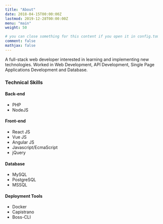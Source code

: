 ```yaml
---
title: "About"
date: 2018-04-15T00:00:00Z
lastmod: 2019-12-28T00:00:00Z
menu: "main"
weight: 50

# you can close something for this content if you open it in config.toml.
comment: false
mathjax: false
---
```


A full-stack web developer interested in learning and implementing new technologies. Worked in Web Development, API Development, Single Page Applications Development and Database.

### Technical Skills

#### Back-end

* PHP
* NodeJS

#### Front-end

* React JS
* Vue JS
* Angular JS
* Javascript/EcmaScript
* jQuery

#### Database

* MySQL
* PostgreSQL
* MSSQL

#### Deployment Tools

* Docker
* Capistrano
* Boss-CLI
